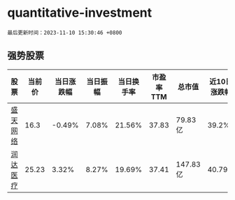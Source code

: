 # quantitative-investment

`最后更新时间：2023-11-10 15:30:46 +0800`

## 强势股票

|股票|当前价|当日涨跌幅|当日振幅|当日换手率|市盈率TTM|总市值|近10日涨跌幅|
|----|----|----|----|----|----|----|----|
|[盛天网络](https://xueqiu.com/S/SZ300494)|16.3|-0.49%|7.08%|21.56%|37.83|79.83亿|39.2%|
|[润达医疗](https://xueqiu.com/S/SH603108)|25.23|3.32%|8.27%|19.69%|37.41|147.83亿|40.79%|
